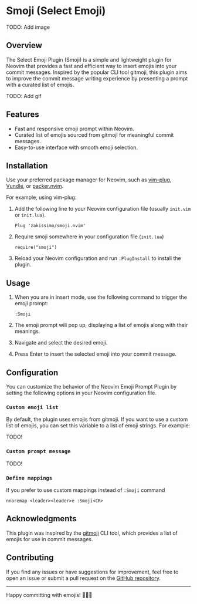 # Smoji (Select Emoji)

<!-- ![Neovim Emoji Prompt Plugin](https://example.com/neovim-emoji-prompt-plugin.png) -->
TODO: Add image

## Overview

The Select Emoji Plugin (Smoji) is a simple and lightweight plugin for Neovim that provides a fast and efficient way to insert emojis into your commit messages. Inspired by the popular CLI tool gitmoji, this plugin aims to improve the commit message writing experience by presenting a prompt with a curated list of emojis.

<!-- ![Demo](https://example.com/neovim-emoji-prompt-demo.gif) -->
TODO: Add gif

## Features

- Fast and responsive emoji prompt within Neovim.
- Curated list of emojis sourced from gitmoji for meaningful commit messages.
- Easy-to-use interface with smooth emoji selection.

## Installation

Use your preferred package manager for Neovim, such as [vim-plug](https://github.com/junegunn/vim-plug), [Vundle](https://github.com/VundleVim/Vundle.vim), or [packer.nvim](https://github.com/wbthomason/packer.nvim).

For example, using vim-plug:

1. Add the following line to your Neovim configuration file (usually `init.vim` or `init.lua`).

   ```vim
   Plug 'zakissimo/smoji.nvim'
   ```

2. Require smoji somewhere in your configuration file (`init.lua`)

    ```vim
    require("smoji")
    ```

3. Reload your Neovim configuration and run `:PlugInstall` to install the plugin.

## Usage

1. When you are in insert mode, use the following command to trigger the emoji prompt:

   ```vim
   :Smoji
   ```

2. The emoji prompt will pop up, displaying a list of emojis along with their meanings.

3. Navigate and select the desired emoji.

4. Press Enter to insert the selected emoji into your commit message.

## Configuration

You can customize the behavior of the Neovim Emoji Prompt Plugin by setting the following options in your Neovim configuration file.

### `Custom emoji list`

By default, the plugin uses emojis from gitmoji. If you want to use a custom list of emojis, you can set this variable to a list of emoji strings. For example:

TODO!

### `Custom prompt message`

TODO!

### `Define mappings`

If you prefer to use custom mappings instead of `:Smoji` command

```vim
nnoremap <leader><leader>e :Smoji<CR>
```

## Acknowledgments

This plugin was inspired by the [gitmoji](https://gitmoji.dev/) CLI tool, which provides a list of emojis for use in commit messages.

## Contributing

If you find any issues or have suggestions for improvement, feel free to open an issue or submit a pull request on the [GitHub repository](https://github.com/zakissimo/smoji.nvim).

---

Happy committing with emojis! 🎉😄🚀
